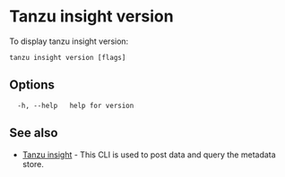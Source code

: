 # Tanzu insight version

To display tanzu insight version:

```
tanzu insight version [flags]
```

## <a id='options'></a>Options

```
  -h, --help   help for version
```

## <a id='see-also'></a>See also

* [Tanzu insight](insight.md)	 - This CLI is used to post data and query the metadata store.

